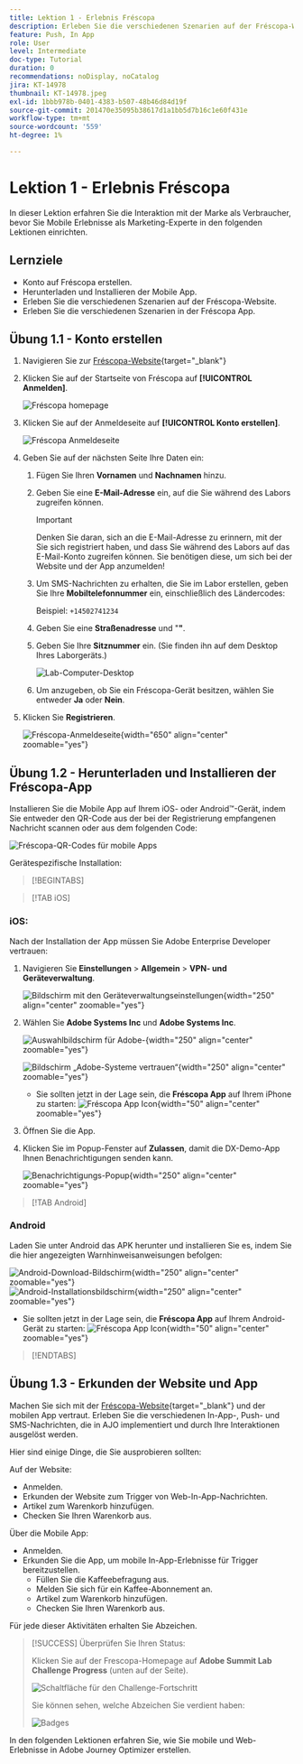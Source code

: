 ```yaml
---
title: Lektion 1 - Erlebnis Fréscopa
description: Erleben Sie die verschiedenen Szenarien auf der Fréscopa-Website.
feature: Push, In App
role: User
level: Intermediate
doc-type: Tutorial
duration: 0
recommendations: noDisplay, noCatalog
jira: KT-14978
thumbnail: KT-14978.jpeg
exl-id: 1bbb978b-0401-4383-b507-48b46d84d19f
source-git-commit: 201470e35095b38617d1a1bb5d7b16c1e60f431e
workflow-type: tm+mt
source-wordcount: '559'
ht-degree: 1%

---
```


# Lektion 1 - Erlebnis Fréscopa

In dieser Lektion erfahren Sie die Interaktion mit der Marke als Verbraucher, bevor Sie Mobile Erlebnisse als Marketing-Experte in den folgenden Lektionen einrichten.

## Lernziele

* Konto auf Fréscopa erstellen.
* Herunterladen und Installieren der Mobile App.
* Erleben Sie die verschiedenen Szenarien auf der Fréscopa-Website.
* Erleben Sie die verschiedenen Szenarien in der Fréscopa App.

## Übung 1.1 - Konto erstellen

1. Navigieren Sie zur [Fréscopa-Website](https://dsn.adobe.com/p/adobe-summit-2024?token=eyJhbGciOiJIUzI1NiIsInR5cCI6IkpXVCJ9.eyJpZCI6ImFub255bW91cyIsImVtYWlsIjoiYW5vbnltb3VzQGFkb2JlLmNvbSIsImlzc3VlciI6InNoYXJlZC1saW5rIiwiYXJnb24iOnsiYWNjZXNzIjoicmVhZC1wcm9qZWN0IiwicHJvamVjdElkIjoiYWRvYmUtc3VtbWl0LTIwMjQifSwiaWF0IjoxNzEwNTI0MTIwLCJleHAiOjE3MTIzMzg1MjB9.q2uGVst6HjJw8SCWl-3pViNzepkdGnNCvGqZnbbkTsY){target="_blank"}

1. Klicken Sie auf der Startseite von Fréscopa auf **[!UICONTROL Anmelden]**.

   ![Fréscopa homepage](/help/summit-labs/summit-lab-2024/l820-lab-workbook/assets/1-1-1-frescopa-homepage.png "Fréscopa homepage")

1. Klicken Sie auf der Anmeldeseite auf **[!UICONTROL Konto erstellen]**.

   ![Fréscopa Anmeldeseite](/help/summit-labs/summit-lab-2024/l820-lab-workbook/assets/1-1-2-frescopa-sign-in-page.png "Fréscopa Anmelden")

1. Geben Sie auf der nächsten Seite Ihre Daten ein:

   1. Fügen Sie Ihren **Vornamen** und **Nachnamen** hinzu.

   1. Geben Sie eine **E-Mail-Adresse** ein, auf die Sie während des Labors zugreifen können.

      >[!IMPORTANT]
      > Denken Sie daran, sich an die E-Mail-Adresse zu erinnern, mit der Sie sich registriert haben, und dass Sie während des Labors auf das E-Mail-Konto zugreifen können. Sie benötigen diese, um sich bei der Website und der App anzumelden!

   1. Um SMS-Nachrichten zu erhalten, die Sie im Labor erstellen, geben Sie Ihre **Mobiltelefonnummer** ein, einschließlich des Ländercodes:

      Beispiel: `+14502741234`

   1. Geben Sie eine **Straßenadresse** und &quot;**&quot;**.

   1. Geben Sie Ihre **Sitznummer** ein. (Sie finden ihn auf dem Desktop Ihres Laborgeräts.)

      ![Lab-Computer-Desktop](/help/summit-labs/summit-lab-2024/l820-lab-workbook/assets/locate-seat-number.png)

   1. Um anzugeben, ob Sie ein Fréscopa-Gerät besitzen, wählen Sie entweder **Ja** oder **Nein**.

1. Klicken Sie **Registrieren**.

   ![Fréscopa-Anmeldeseite](/help/summit-labs/summit-lab-2024/l820-lab-workbook/assets/1-1-3-frescopa-registration-page.png){width="650" align="center" zoomable="yes"}

## Übung 1.2 - Herunterladen und Installieren der Fréscopa-App

Installieren Sie die Mobile App auf Ihrem iOS- oder Android™-Gerät, indem Sie entweder den QR-Code aus der bei der Registrierung empfangenen Nachricht scannen oder aus dem folgenden Code:

![Fréscopa-QR-Codes für mobile Apps](/help/summit-labs/summit-lab-2024/l820-lab-workbook/assets/1-2-1-qr-codes.png "Fréscopa-QR-Codes für mobile Apps")

Gerätespezifische Installation:

>[!BEGINTABS]

>[!TAB iOS]

### iOS:

Nach der Installation der App müssen Sie Adobe Enterprise Developer vertrauen:

1. Navigieren Sie **Einstellungen** > **Allgemein** > **VPN- und Geräteverwaltung**.

   ![Bildschirm mit den Geräteverwaltungseinstellungen](/help/summit-labs/summit-lab-2024/l820-lab-workbook/assets/1-2-2-device-management-screen.PNG " Bildschirm mit den Geräteverwaltungseinstellungen"){width="250" align="center" zoomable="yes"}

1. Wählen Sie **Adobe Systems Inc** und **Adobe Systems Inc**.

   ![Auswahlbildschirm für Adobe-](/help/summit-labs/summit-lab-2024/l820-lab-workbook/assets/1-2-3-adobe-systems.PNG "-Systeme"){width="250" align="center" zoomable="yes"}
   <br>

   ![Bildschirm „Adobe-Systeme vertrauen“](/help/summit-labs/summit-lab-2024/l820-lab-workbook/assets/1-2-4-trust-adobe.PNG){width="250" align="center" zoomable="yes"}

   * Sie sollten jetzt in der Lage sein, die **Fréscopa App** auf Ihrem iPhone zu starten: ![Fréscopa App Icon](/help/summit-labs/summit-lab-2024/l820-lab-workbook/assets/1-2-app-icon.png){width="50" align="center" zoomable="yes"}


1. Öffnen Sie die App.

1. Klicken Sie im Popup-Fenster auf **Zulassen**, damit die DX-Demo-App Ihnen Benachrichtigungen senden kann.

   ![Benachrichtigungs-Popup](/help/summit-labs/summit-lab-2024/l820-lab-workbook/assets/1-2-allow-notifications.png){width="250" align="center" zoomable="yes"}

>[!TAB Android]

### Android

Laden Sie unter Android das APK herunter und installieren Sie es, indem Sie die hier angezeigten Warnhinweisanweisungen befolgen:

![Android-Download-Bildschirm](/help/summit-labs/summit-lab-2024/l820-lab-workbook/assets/1-2-5-android-download.jpg "Android-Download-Bildschirm"){width="250" align="center" zoomable="yes"}
<br>
![Android-Installationsbildschirm](/help/summit-labs/summit-lab-2024/l820-lab-workbook/assets/1-2-6-android-installation.jpg){width="250" align="center" zoomable="yes"}

* Sie sollten jetzt in der Lage sein, die **Fréscopa App** auf Ihrem Android-Gerät zu starten: ![Fréscopa App Icon](/help/summit-labs/summit-lab-2024/l820-lab-workbook/assets/1-2-app-icon.png){width="50" align="center" zoomable="yes"}

>[!ENDTABS]

## Übung 1.3 - Erkunden der Website und App

Machen Sie sich mit der [Fréscopa-Website](https://dsn.adobe.com/p/adobe-summit-2024?token=eyJhbGciOiJIUzI1NiIsInR5cCI6IkpXVCJ9.eyJpZCI6ImFub255bW91cyIsImVtYWlsIjoiYW5vbnltb3VzQGFkb2JlLmNvbSIsImlzc3VlciI6InNoYXJlZC1saW5rIiwiYXJnb24iOnsiYWNjZXNzIjoicmVhZC1wcm9qZWN0IiwicHJvamVjdElkIjoiYWRvYmUtc3VtbWl0LTIwMjQifSwiaWF0IjoxNzEwNTI0MTIwLCJleHAiOjE3MTIzMzg1MjB9.q2uGVst6HjJw8SCWl-3pViNzepkdGnNCvGqZnbbkTsY){target="_blank"} und der mobilen App vertraut. Erleben Sie die verschiedenen In-App-, Push- und SMS-Nachrichten, die in AJO implementiert und durch Ihre Interaktionen ausgelöst werden.

Hier sind einige Dinge, die Sie ausprobieren sollten:

Auf der Website:

* Anmelden.
* Erkunden der Website zum Trigger von Web-In-App-Nachrichten.
* Artikel zum Warenkorb hinzufügen.
* Checken Sie Ihren Warenkorb aus.

Über die Mobile App:

* Anmelden.
* Erkunden Sie die App, um mobile In-App-Erlebnisse für Trigger bereitzustellen.
   * Füllen Sie die Kaffeebefragung aus.
   * Melden Sie sich für ein Kaffee-Abonnement an.
   * Artikel zum Warenkorb hinzufügen.
   * Checken Sie Ihren Warenkorb aus.

Für jede dieser Aktivitäten erhalten Sie Abzeichen.

>[!SUCCESS]
>Überprüfen Sie Ihren Status:
>
>Klicken Sie auf der Frescopa-Homepage auf **Adobe Summit Lab Challenge Progress** (unten auf der Seite).
> 
>  ![Schaltfläche für den Challenge-Fortschritt](/help/summit-labs/summit-lab-2024/l820-lab-workbook/assets/1-3-challenge-progress-button.png)
>
> Sie können sehen, welche Abzeichen Sie verdient haben:
> 
> ![Badges](/help/summit-labs/summit-lab-2024/l820-lab-workbook/assets/1-3-badges.png) 

In den folgenden Lektionen erfahren Sie, wie Sie mobile und Web-Erlebnisse in Adobe Journey Optimizer erstellen.

[def]: /help/summit-labs/summit-lab-2024/l820-lab-workbook/assets/1-2-4-trust-adobe.PNG
